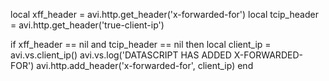 local xff_header = avi.http.get_header('x-forwarded-for')
local tcip_header = avi.http.get_header('true-client-ip')

if xff_header == nil and tcip_header == nil then
local client_ip = avi.vs.client_ip()
avi.vs.log('DATASCRIPT HAS ADDED X-FORWARDED-FOR')
avi.http.add_header('x-forwarded-for', client_ip)
end

